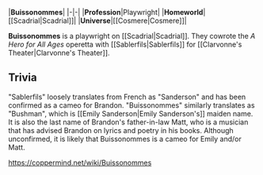 |**Buissonommes**|
|-|-|
|**Profession**|Playwright|
|**Homeworld**|[[Scadrial\|Scadrial]]|
|**Universe**|[[Cosmere\|Cosmere]]|

**Buissonommes** is a playwright on [[Scadrial\|Scadrial]]. They cowrote the *A Hero for All Ages* operetta with [[Sablerfils\|Sablerfils]] for [[Clarvonne's Theater\|Clarvonne's Theater]].

## Trivia
"Sablerfils" loosely translates from French as "Sanderson" and has been confirmed as a cameo for Brandon. "Buissonommes" similarly translates as "Bushman", which is [[Emily Sanderson\|Emily Sanderson's]] maiden name. It is also the last name of Brandon's father-in-law Matt, who is a musician that has advised Brandon on lyrics and poetry in his books. Although unconfirmed, it is likely that Buissonommes is a cameo for Emily and/or Matt.




https://coppermind.net/wiki/Buissonommes